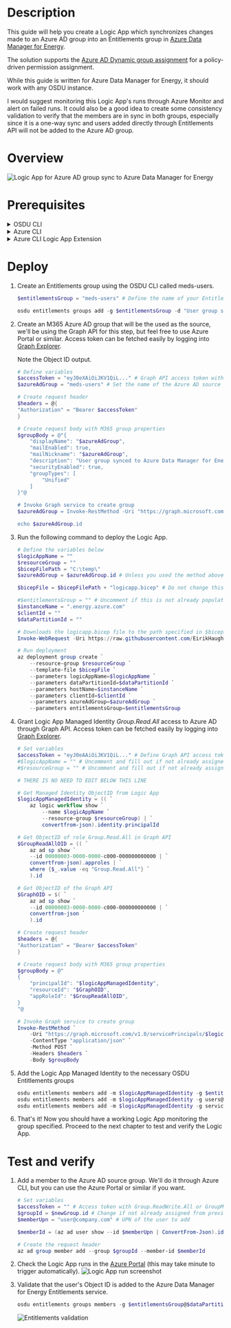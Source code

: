 # Description
This guide will help you create a Logic App which synchronizes changes made to an Azure AD group into an Entitlements group in [Azure Data Manager for Energy](https://azure.microsoft.com/en-us/products/energy-data-services/#overview).

The solution supports the [Azure AD Dynamic group assignment](https://learn.microsoft.com/en-us/azure/active-directory/enterprise-users/groups-dynamic-membership) for a policy-driven permission assignment. 

While this guide is written for Azure Data Manager for Energy, it should work with any OSDU instance.

I would suggest monitoring this Logic App's runs through Azure Monitor and alert on failed runs. It could also be a good idea to create some consistency validation to verify that the members are in sync in both groups, especially since it is a one-way sync and users added directly through Entitlements API will not be added to the Azure AD group.

# Overview
![Logic App for Azure AD group sync to Azure Data Manager for Energy](img/logicapp-concept.png)

# Prerequisites
<details>
<summary>OSDU CLI</summary>

1. Generate a [Refresh Token](https://learn.microsoft.com/en-us/azure/energy-data-services/how-to-generate-refresh-token) for your Azure Data Manager for Energy instance.
2. Download [OSDU CLI](https://community.opengroup.org/osdu/platform/data-flow/data-loading/osdu-cli) from the Open Source Community.
3. Authenticate to your Azure Data Manager for Energy instance by running the following command.
```Powershell
osdu config update
```
4. Enter all the instance details, see example below.
    <details>
    <summary>Example input</summary>

    ```conf
    server = https://<instance-name>.energy.azure.com
    crs_catalog_url = /api/crs/catalog/v2/
    crs_converter_url = /api/crs/converter/v2/
    entitlements_url = /api/entitlements/v2/
    file_url = /api/file/v2/
    legal_url = /api/legal/v1/
    schema_url = /api/schema-service/v1/
    search_url = /api/search/v2/
    storage_url = /api/storage/v2/
    unit_url = /api/unit/v3/
    workflow_url = /api/workflow/v1/
    data_partition_id = <data-partition-id>
    legal_tag = <legal-tag-id>
    acl_viewer = data.default.viewers@<data-partition-id>.dataservices.energy
    acl_owner = data.default.owners@<data-partition-id>.dataservices.energy
    authentication_mode = refresh_token
    token_endpoint = https://login.microsoftonline.com/<tenant-id>/oauth2/v2.0/token
    refresh_token = 0.ARoBv4j5cvDGr0GRqy18...
    client_id = <meds-appreg-client-id>
    client_secret =
    ```
5. Make sure that it is authenticated to your instance by running the following command.

    ```powershell
    osdu status
    ```

    This should return the following output:
    ```powershell
    PS C:\Users\admin> osdu status
    CRS Catalog service  200         OK
    CRS Converter service 200        OK
    File service         200         OK
    Entitlements Service 200         OK
    Legal service        200         OK
    Schema service       200         OK
    Search service       200         OK
    Storage service      200         OK
    Unit service         200         OK
    Workflow service     200         OK
    ```
</details>

<details>
<summary>Azure CLI</summary>

Download from [aka.ms/azurecli](https://aka.ms/azurecli).  
Login to the Azure CLI using the command below, and your user with subscription owner rights:
```Powershell
az login
```
Verify that the right subscription is selected:
```Powershell
az account show
```
If the correct subscription is not selected, run the following command:
```Powershell
az account set --subscription <subscription-id>
```
</details>

<details>
<summary>Azure CLI Logic App Extension</summary>

1. Install the module
    ```Powershell
    az extension add --name logic
    ```
</details>

# Deploy

1. Create an Entitlements group using the OSDU CLI called meds-users.
    ```powershell
    $entitlementsGroup = "meds-users" # Define the name of your Entitlements group

    osdu entitlements groups add -g $entitlementsGroup -d "User group synced from Azure AD by Logic App"
    ```
2. Create an M365 Azure AD group that will be the used as the source, we'll be using the Graph API for this step, but feel free to use Azure Portal or similar. Access token can be fetched easily by logging into [Graph Explorer](https://developer.microsoft.com/en-us/graph/graph-explorer).

    Note the Object ID output.

    ```powershell
    # Define variables
    $accessToken = "eyJ0eXAiOiJKV1QiL..." # Graph API access token with Directory.ReadWrite.All and Group.ReadWrite.All
    $azureAdGroup = "meds-users" # Set the name of the Azure AD source group

    # Create request header
    $headers = @{
    "Authorization" = "Bearer $accessToken"
    }

    # Create request body with M365 group properties
    $groupBody = @"{
        "displayName": "$azureAdGroup",
        "mailEnabled": true,
        "mailNickname": "$azureAdGroup",
        "description": "User group synced to Azure Data Manager for Energy by Logic App",
        "securityEnabled": true,
        "groupTypes": [
            "Unified"
        ]
    }"@

    # Invoke Graph service to create group
    $azureAdGroup = Invoke-RestMethod -Uri "https://graph.microsoft.com/v1.0/groups" -ContentType "application/json" -Method POST -Headers $headers -Body $groupBody

    echo $azureAdGroup.id
    ```
3. Run the following command to deploy the Logic App. 
    ```Powershell
    # Define the variables below
    $logicAppName = ""
    $resourceGroup = ""
    $bicepFilePath = "C:\temp\"
    $azureAdGroup = $azureAdGroup.id # Unless you used the method above to create the Azure AD Group, replace with the ObjectID of said group
    
    $bicepFile = $bicepFilePath + "logicapp.bicep" # Do not change this
    
    #$entitlementsGroup = "" # Uncomment if this is not already populated by previous steps
    $instanceName = ".energy.azure.com"
    $clientId = ""
    $dataPartitionId = ""

    # Downloads the logicapp.bicep file to the path specified in $bicepFile
    Invoke-WebRequest -Uri https://raw.githubusercontent.com/EirikHaughom/MicrosoftEnergyDataServices/main/Guides/AADEntitlementsSync/src/logicapp.bicep -OutFile $bicepFile

    # Run deployment
    az deployment group create `
        --resource-group $resourceGroup `
        --template-file $bicepFile `
        --parameters logicAppName=$logicAppName `
        --parameters dataPartitionId=$dataPartitionId `
        --parameters hostName=$instanceName `
        --parameters clientId=$clientId `
        --parameters azureAdGroup=$azureAdGroup `
        --parameters entitlementsGroup=$entitlementsGroup
    ```
4. Grant Logic App Managed Identity *Group.Read.All* access to Azure AD through Graph API. Access token can be fetched easily by logging into [Graph Explorer](https://developer.microsoft.com/en-us/graph/graph-explorer).
    ```Powershell
    # Set variables
    $accessToken = "eyJ0eAAiOiJKV1QiL..." # Define Graph API access token with Directory.ReadWrite.All or Group.ReadWrite.All
    #$logicAppName = "" # Uncomment and fill out if not already assigned from previous steps
    #$resourceGroup = "" # Uncomment and fill out if not already assigned from previous steps    

    # THERE IS NO NEED TO EDIT BELOW THIS LINE

    # Get Managed Identity ObjectID from Logic App
    $logicAppManagedIdentity = (( `
        az logic workflow show `
            --name $logicAppName `
            --resource-group $resourceGroup) | `
            convertfrom-json).identity.principalId

    # Get ObjectID of role Group.Read.All in Graph API
    $GroupReadAllOID = (( `
        az ad sp show `
        --id 00000003-0000-0000-c000-000000000000 | `
        convertfrom-json).approles | `
        where {$_.value -eq "Group.Read.All"} `
        ).id

    # Get ObjectID of the Graph API
    $GraphOID = $( `
        az ad sp show `
        --id 00000003-0000-0000-c000-000000000000 | `
        convertfrom-json `
        ).id

    # Create request header
    $headers = @{
    "Authorization" = "Bearer $accessToken"
    }

    # Create request body with M365 group properties
    $groupBody = @"
    {
        "principalId": "$logicAppManagedIdentity",
        "resourceId": "$GraphOID",
        "appRoleId": "$GroupReadAllOID",
    }
    "@

    # Invoke Graph service to create group
    Invoke-RestMethod `
        -Uri "https://graph.microsoft.com/v1.0/servicePrincipals/$logicAppManagedIdentity/appRoleAssignments" `
        -ContentType "application/json" `
        -Method POST `
        -Headers $headers `
        -Body $groupBody
    ```

5. Add the Logic App Managed Identity to the necessary OSDU Entitlements groups
    ```powershell
    osdu entitlements members add -m $logicAppManagedIdentity -g $entitlementsGroup@$dataPartitionId.dataservices.energy -r OWNER
    osdu entitlements members add -m $logicAppManagedIdentity -g users@$dataPartitionId.dataservices.energy -r MEMBER
    osdu entitlements members add -m $logicAppManagedIdentity -g service.entitlements.admin@$dataPartitionId.dataservices.energy -r MEMBER
    ```

6. That's it! Now you should have a working Logic App monitoring the group specified. Proceed to the next chapter to test and verify the Logic App.


# Test and verify

1. Add a member to the Azure AD source group. We'll do it through Azure CLI, but you can use the Azure Portal or similar if you want.
    ```powershell
    # Set variables
    $accessToken = "" # Access token with Group.ReadWrite.All or GroupMember.ReadWrite.All rights.
    $groupId = $newGroup.id # Change if not already assigned from previous steps
    $memberUpn = "user@company.com" # UPN of the user to add

    $memberId = (az ad user show --id $memberUpn | ConvertFrom-Json).id

    # Create the request header
    az ad group member add --group $groupId --member-id $memberId
    ```
2. Check the Logic App runs in the [Azure Portal](https://portal.azure.com) (this may take minute to trigger automatically).
    ![Logic App run screenshot](img/logicapp-run-validation.png)

3. Validate that the user's Object ID is added to the Azure Data Manager for Energy Entitlements service.
    ```powershell
    osdu entitlements groups members -g $entitlementsGroup@$dataPartitionId.dataservices.energy
    ```
    ![Entitlements validation](img/entitlements-validation.png)
